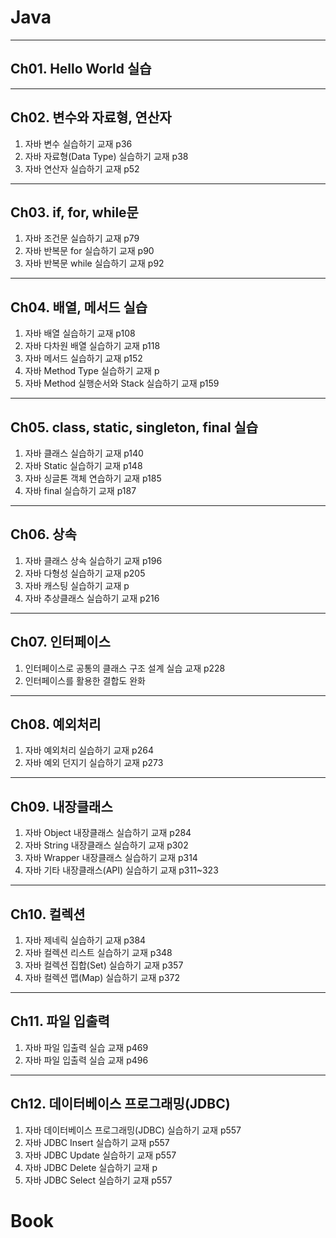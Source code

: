 # Java
---
## Ch01. Hello World 실습
---
## Ch02. 변수와 자료형, 연산자
1. 자바 변수 실습하기 교재 p36
2. 자바 자료형(Data Type) 실습하기 교재 p38
3. 자바 연산자 실습하기 교재 p52
---
## Ch03. if, for, while문
1. 자바 조건문 실습하기 교재 p79
2. 자바 반복문 for 실습하기 교재 p90
3. 자바 반복문 while 실습하기 교재 p92
---
## Ch04. 배열, 메서드 실습
1. 자바 배열 실습하기 교재 p108
2. 자바 다차원 배열 실습하기 교재 p118
3. 자바 메서드 실습하기 교재 p152
4. 자바 Method Type 실습하기 교재 p
5. 자바 Method 실행순서와 Stack 실습하기 교재 p159
---
## Ch05. class, static, singleton, final 실습
1. 자바 클래스 실습하기 교재 p140
2. 자바 Static 실습하기 교재 p148
3. 자바 싱글톤 객체 연습하기 교재 p185
4. 자바 final 실습하기 교재 p187
---
## Ch06. 상속
1. 자바 클래스 상속 실습하기 교재 p196
2. 자바 다형성 실습하기 교재 p205
3. 자바 캐스팅 실습하기 교재 p
4. 자바 추상클래스 실습하기 교재 p216
---
## Ch07. 인터페이스
1. 인터페이스로 공통의 클래스 구조 설계 실습 교재 p228
2. 인터페이스를 활용한 결합도 완화
---
## Ch08. 예외처리
1. 자바 예외처리 실습하기 교재 p264
2. 자바 예외 던지기 실습하기 교재 p273
---
## Ch09. 내장클래스
1. 자바 Object 내장클래스 실습하기 교재 p284
2. 자바 String 내장클래스 실습하기 교재 p302
3. 자바 Wrapper 내장클래스 실습하기 교재 p314
4. 자바 기타 내장클래스(API) 실습하기 교재 p311~323
---
## Ch10. 컬렉션
1. 자바 제네릭 실습하기 교재 p384
2. 자바 컬렉션 리스트 실습하기 교재 p348
3. 자바 컬렉션 집합(Set) 실습하기 교재 p357
4. 자바 컬렉션 맵(Map) 실습하기 교재 p372
---
## Ch11. 파일 입출력
1. 자바 파일 입출력 실습 교재 p469
2. 자바 파일 입출력 실습 교재 p496
---
## Ch12. 데이터베이스 프로그래밍(JDBC)
1. 자바 데이터베이스 프로그래밍(JDBC) 실습하기 교재 p557
2. 자바 JDBC Insert 실습하기 교재 p557
3. 자바 JDBC Update 실습하기 교재 p557
4. 자바 JDBC Delete 실습하기 교재 p
5. 자바 JDBC Select 실습하기 교재 p557
# Book
